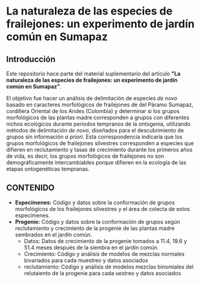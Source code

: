# La naturaleza de las especies de frailejones: un experimento de jardín común en Sumapaz

## Introducción

Este repositorio hace parte del material suplementario del artículo **"La naturaleza de las especies de
frailejones: un experimento de jardín común en Sumapaz"**.

El objetivo fue hacer un análisis de delimitación de especies *de novo* basado en caracteres morfológicos de frailejones de del Páramo Sumapaz, cordillera Oriental de los Andes (Colombia) y determinar si los grupos morfológicos de las plantas madre corresponden a grupos con diferentes nichos ecológicos durante periodos tempranos de la ontogenia, utilizando métodos de delimitación *de novo*, diseñados para el descubrimiento de grupos sin información *a priori*. Esta correspondencia indicaría que los grupos morfológicos de frailejones silvestres corresponden a especies que difieren en reclutamiento y tasas de crecimiento durante los primeros años de vida, es decir, los grupos morfológicos de frailejones no son demográficamente intercambiables porque difieren en la ecología de las etapas ontogenéticas tempranas.

## CONTENIDO

*  **Especímenes:** Código y datos sobre la conformación de grupos morfológicos de los frailejones silvestres y el área de colecta de estos especímenes.
*  **Progenie:** Código y datos sobre la conformación de grupos según reclutamiento y crecimiento de la progenie de las plantas madre sembrados en el jardín común.
    +  Datos: Datos de crecimiento de la progenie tomados a 11.4, 19.6 y 51.4 meses después de la siembra en el jardín común.
    +  Crecimiento: Código y análisis de modelos de mezclas normales bivariados para cada muestreo y datos asociados
    +  reclutamiento: Código y análisis de modelos mezclas binomiales del relutaiento de la progenie para cada uestreo y datos asociados
